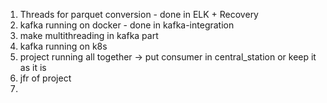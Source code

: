 1. Threads for parquet conversion       - done in ELK + Recovery
2. kafka running on docker              - done in kafka-integration
3. make multithreading in kafka part 
4. kafka running on k8s
5. project running all together -> put consumer in central_station or keep it as it is 
6. jfr of project
7. 
